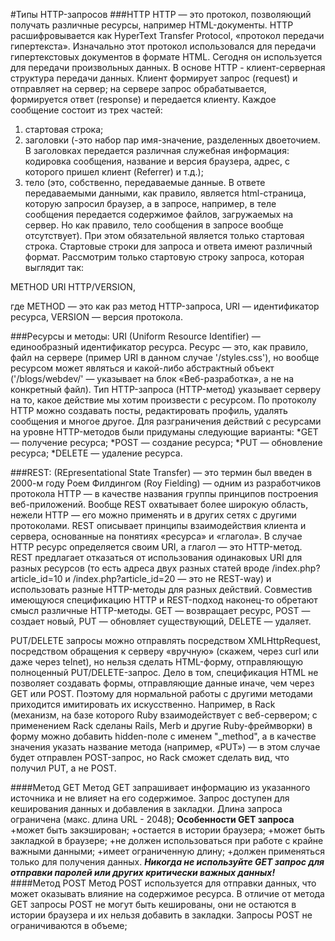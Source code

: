 #Типы HTTP-запросов
###HTTP
HTTP — это протокол, позволяющий получать различные ресурсы, например HTML-документы.
HTTP расшифровывается как HyperText Transfer Protocol, «протокол передачи гипертекста». Изначально этот протокол использовался для передачи гипертекстовых документов в формате HTML. Сегодня он используется для передачи произвольных данных.
В основе HTTP - клиент-серверная структура передачи данных․ Клиент формирует запрос (request) и отправляет на сервер; на сервере запрос обрабатывается, формируется ответ (response) и передается клиенту.
Каждое сообщение состоит из трех частей:
1. стартовая строка;
2. заголовки (-это набор пар имя-значение, разделенных двоеточием. В заголовках передается различная служебная информация: кодировка сообщения, название и версия браузера, адрес, с которого пришел клиент (Referrer) и т.д.);
3. тело (это, собственно, передаваемые данные. В ответе передаваемыми данными, как правило, является html-страница, которую запросил браузер, а в запросе, например, в теле сообщения передается содержимое файлов, загружаемых на сервер. Но как правило, тело сообщения в запросе вообще отсутствует).
При этом обязательной является только стартовая строка. Стартовые строки для запроса и ответа имеют различный формат. Рассмотрим только стартовую строку запроса, которая выглядит так:

METHOD URI HTTP/VERSION,

где METHOD — это как раз метод HTTP-запроса, URI — идентификатор ресурса, VERSION — версия протокола.


###Ресурсы и методы:
URI (Uniform Resource Identifier) — единообразный идентификатор ресурса. Ресурс — это, как правило, файл на сервере (пример URI в данном случае '/styles.css'), но вообще ресурсом может являться и какой-либо абстрактный объект ('/blogs/webdev/' — указывает на блок «Веб-разработка», а не на конкретный файл). Тип HTTP-запроса (HTTP-метод) указывает серверу на то, какое действие мы хотим произвести с ресурсом. По протоколу HTTP можно создавать посты, редактировать профиль, удалять сообщения и многое другое.
Для разграничения действий с ресурсами на уровне HTTP-методов были придуманы следующие варианты:
*GET — получение ресурса;
*POST — создание ресурса;
*PUT — обновление ресурса;
*DELETE — удаление ресурса.

###REST:
(REpresentational State Transfer) — это термин был введен в 2000-м году Роем Филдингом (Roy Fielding) — одним из разработчиков протокола HTTP — в качестве названия группы принципов построения веб-приложений. Вообще REST охватывает более широкую область, нежели HTTP — его можно применять и в других сетях с другими протоколами. REST описывает принципы взаимодействия клиента и сервера, основанные на понятиях «ресурса» и «глагола». В случае HTTP ресурс определяется своим URI, а глагол — это HTTP-метод. REST предлагает отказаться от использования одинаковых URI для разных ресурсов (то есть адреса двух разных статей вроде /index.php?article_id=10 и /index.php?article_id=20 — это не REST-way) и использовать разные HTTP-методы для разных действий. Cовместив имеющуюся спецификацию HTTP и REST-подход наконец-то обретают смысл различные HTTP-методы. GET — возвращает ресурс, POST — создает новый, PUT — обновляет существующий, DELETE — удаляет.

PUT/DELETE запросы можно отправлять посредством XMLHttpRequest, посредством обращения к серверу «вручную» (скажем, через curl или даже через telnet), но нельзя сделать HTML-форму, отправляющую полноценный PUT/DELETE-запрос. Дело в том, спецификация HTML не позволяет создавать формы, отправляющие данные иначе, чем через GET или POST. Поэтому для нормальной работы с другими методами приходится имитировать их искусственно. Например, в Rack (механизм, на базе которого Ruby взаимодействует с веб-сервером; с применением Rack сделаны Rails, Merb и другие Ruby-фреймворки) в форму можно добавить hidden-поле с именем "_method", а в качестве значения указать название метода (например, «PUT») — в этом случае будет отправлен POST-запрос, но Rack сможет сделать вид, что получил PUT, а не POST.


####Метод GET
Метод GET запрашивает информацию из указанного источника и не влияет на его содержимое. Запрос доступен для кеширования данных и добавления в закладки. Длина запроса ограничена (макс. длина URL - 2048);
**Особенности GET запроса**
+может быть закэширован;
+остается в истории браузера;
+может быть закладкой в браузере;
+не должен использоваться при работе с крайне важными данными;
+имеет ограниченную длину;
+должен применяться только для получения данных.
***Никогда не используйте GET запрос для отправки паролей или других критически важных данных!***
####Метод POST
Метод POST используется для отправки данных, что может оказывать влияние на содержимое ресурса. В отличие от метода GET запросы POST не могут быть кешированы, они не остаются в истории браузера и их нельзя добавить в закладки. Запросы POST не ограничиваются в объеме;

